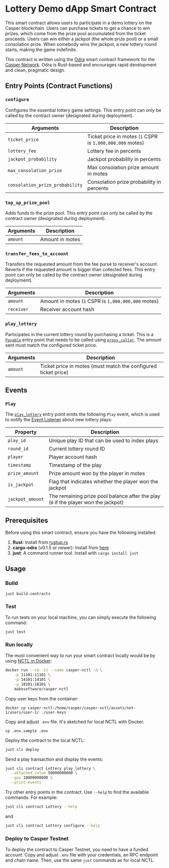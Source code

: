 # Lottery Demo dApp Smart Contract

This smart contract allows users to participate in a demo lottery on the Casper blockchain. Users can
purchase tickets to get a chance to win prizes, which come from the prize pool accumulated from the
ticket proceeds. Users can win either a jackpot (the whole prize pool) or a small consolation prize.
When somebody wins the jackpot, a new lottery round starts, making the game indefinite.

This contract is written using the [Odra](https://odra.dev/docs) smart contract framework for the
[Casper Network](https://casper.network). Odra is Rust-based and encourages rapid development and
clean, pragmatic design.

## Entry Points (Contract Functions)

### `configure`

Configures the essential lottery game settings. This entry point can only be called by the contract owner
(designated during deployment).

| Arguments                       | Description                                               |
|---------------------------------|-----------------------------------------------------------|
| `ticket_price`                  | Ticket price in motes (`1` CSPR is `1,000,000,000` motes) |
| `lottery_fee`                   | Lottery fee in percents                                   |
| `jackpot_probability`           | Jackpot probability in percents                           |
| `max_consolation_prize`         | Max consolation prize amount in motes                     |
| `consolation_prize_probability` | Consolation prize probability in percents                 |

### `top_up_prize_pool`

Adds funds to the prize pool. This entry point can only be called by the contract owner (designated
during deployment).

| Arguments | Description     |
|-----------|-----------------|
| `amount`  | Amount in motes |

### `transfer_fees_to_account`

Transfers the requested amount from the fee purse to receiver's account. Reverts if the requested amount
is bigger than collected fees. This entry point can only be called by the contract owner (designated
during deployment).

| Arguments  | Description                                         |
|------------|-----------------------------------------------------|
| `amount`   | Amount in motes (`1` CSPR is `1,000,000,000` motes) |
| `receiver` | Receiver account hash                               |

### `play_lottery`

Participates in the current lottery round by purchasing a ticket. This is a
[`Payable`](https://odra.dev/docs/tutorials/odra-solidity#payable) entry point that needs to be called
using [`proxy_caller`](https://odra.dev/docs/tutorials/using-proxy-caller). The amount sent must match
the configured ticket price.

| Arguments | Description                                                    |
|-----------|----------------------------------------------------------------|
| `amount`  | Ticket price in motes (must match the configured ticket price) |

## Events

### `Play`

The [`play_lottery`](#play_lottery) entry point emits the following `Play` event, which is used to notify
the [Event Listener](../server) about new lottery plays:

| Property         | Description                                                                         |
|------------------|-------------------------------------------------------------------------------------|
| `play_id`        | Unique play ID that can be used to index plays                                      |
| `round_id`       | Current lottery round ID                                                            |
| `player`         | Player account hash                                                                 |
| `timestamp`      | Timestamp of the play                                                               |
| `prize_amount`   | Prize amount won by the player in motes                                             |
| `is_jackpot`     | Flag that indicates whether the player won the jackpot                              |
| `jackpot_amount` | The remaining prize pool balance after the play (`0` if the player won the jackpot) |

## Prerequisites

Before using this smart contract, ensure you have the following installed:

1. **Rust**: Install from [rustup.rs](https://rustup.rs/)
2. **cargo-odra** (v0.1.5 or newer): Install from [here](https://github.com/odradev/odra)
3. **just**: A command runner tool. Install with `cargo install just`

## Usage

### Build

```
just build-contracts
```

### Test

To run tests on your local machine, you can simply execute the following command:

```
just test
```

### Run locally

The most convenient way to run your smart contract locally would be by
using [NCTL in Docker](https://hub.docker.com/r/makesoftware/casper-nctl):

```bash
docker run --rm -it --name casper-nctl -d \
    -p 11101:11101 \
    -p 14101:14101 \
    -p 18101:18101 \
    makesoftware/casper-nctl
```

Copy user keys from the container:

```
docker cp casper-nctl:/home/casper/casper-nctl/assets/net-1/users/user-1/ ./user-keys
```

Copy and adjust `.env` file. It's sketched for local NCTL with Docker.

```shell
cp .env.sample .env
```

Deploy the contract to the local NCTL:

```bash
just cli deploy
```

Send a play transaction and display the events:

```bash
just cli contract Lottery play_lottery \
  --attached_value 50000000000 \
  --gas 10000000000 \
  --print-events
```

Try other entry points in the contract. Use `--help` to find the available commands. For example:

```bash
just cli contract Lottery --help
```

and

```bash
just cli contract Lottery configure --help
```

### Deploy to Casper Testnet

To deploy the contract to Casper Testnet, you need to have a funded account. Copy and adjust `.env` file
with your credentials, an RPC endpoint and chain name. Then, use the same `just` commands as for local
NCTL.

